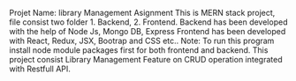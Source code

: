 Projet Name: library Management Asignment
This is MERN stack project, file consist two folder 1. Backend, 2. Frontend.
Backend has been developed with the help of Node Js, Mongo DB, Express
Frontend has been developed with React, Redux, JSX, Bootrap and CSS etc..
Note: To run this program install node module packages first for both frontend and backend.
This project consist Library Management Feature on CRUD operation integrated with Restfull API.